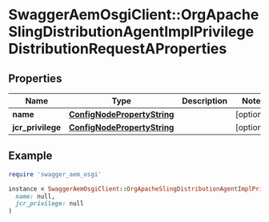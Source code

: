 # SwaggerAemOsgiClient::OrgApacheSlingDistributionAgentImplPrivilegeDistributionRequestAProperties

## Properties

| Name | Type | Description | Notes |
| ---- | ---- | ----------- | ----- |
| **name** | [**ConfigNodePropertyString**](ConfigNodePropertyString.md) |  | [optional] |
| **jcr_privilege** | [**ConfigNodePropertyString**](ConfigNodePropertyString.md) |  | [optional] |

## Example

```ruby
require 'swagger_aem_osgi'

instance = SwaggerAemOsgiClient::OrgApacheSlingDistributionAgentImplPrivilegeDistributionRequestAProperties.new(
  name: null,
  jcr_privilege: null
)
```

